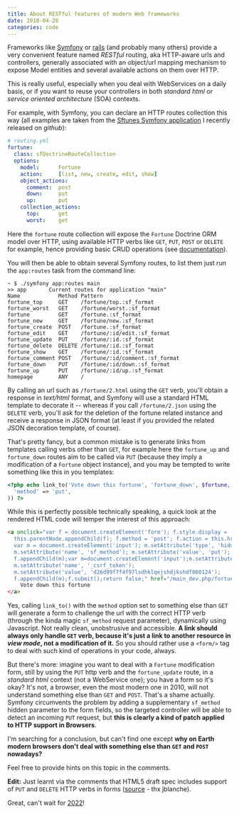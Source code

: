 ```yaml
---
title: About RESTful features of modern Web frameworks
date: 2010-04-28
categories: code
---
```


Frameworks like [Symfony](http://www.symfony-project.org/) or [rails](http://rubyonrails.org/) (and probably many others) provide a very convenient feature named *RESTful* routing, aka HTTP-aware urls and controllers, generally associated with an object/url mapping mechanism to expose Model entities and several available actions on them over HTTP.

This is really useful, especially when you deal with WebServices on a daily basis, or if you want to reuse your controllers in both *standard html* or *service oriented architecture* (SOA) contexts.

For example, with Symfony, you can declare an HTTP routes collection this way (all examples are taken from the [Sftunes Symfony application](http://github.com/n1k0/sftunes) I recently released on *github*):

```yaml
# routing.yml
fortune:
  class: sfDoctrineRouteCollection
  options:
    model:      Fortune
    action:     [list, new, create, edit, show]
    object_actions:
      comment:  post
      down:     put
      up:       put
    collection_actions:
      top:      get
      worst:    get
```

Here the `fortune` route collection will expose the `Fortune` Doctrine ORM model over HTTP, using available HTTP verbs like `GET`, `PUT`, `POST` or `DELETE` for example, hence providing basic CRUD operations (see [documentation](http://www.symfony-project.org/reference/1_4/en/10-Routing#chapter_10_sfroutecollection)).

You will then be able to obtain several Symfony routes, to list them just run the `app:routes` task from the command line:

    ~ $ ./symfony app:routes main
    >> app       Current routes for application "main"
    Name            Method Pattern
    fortune_top     GET    /fortune/top.:sf_format
    fortune_worst   GET    /fortune/worst.:sf_format
    fortune         GET    /fortune.:sf_format
    fortune_new     GET    /fortune/new.:sf_format
    fortune_create  POST   /fortune.:sf_format
    fortune_edit    GET    /fortune/:id/edit.:sf_format
    fortune_update  PUT    /fortune/:id.:sf_format
    fortune_delete  DELETE /fortune/:id.:sf_format
    fortune_show    GET    /fortune/:id.:sf_format
    fortune_comment POST   /fortune/:id/comment.:sf_format
    fortune_down    PUT    /fortune/:id/down.:sf_format
    fortune_up      PUT    /fortune/:id/up.:sf_format
    homepage        ANY    /

By calling an url such as `/fortune/2.html` using the `GET` verb, you'll obtain a response in *text/html* format, and Symfony will use a standard HTML template to decorate it -- whereas if you call `/fortune/2.json` using the `DELETE` verb, you'll ask for the deletion of the fortune related instance and receive a response in JSON format (at least if you provided the related JSON decoration template, of course).

That's pretty fancy, but a common mistake is to generate links from templates calling verbs other than `GET`, for example here the `fortune_up` and `fortune_down` routes aim to be called via `PUT` (because they imply a modification of a `Fortune` object instance), and you may be tempted to write something like this in you templates:

```php
<?php echo link_to('Vote down this fortune', 'fortune_down', $fortune, array(
  'method' => 'put',
)) ?>
```

While this is perfectly possible technically speaking, a quick look at the rendered HTML code will temper the interest of this approach:

```html
<a onclick="var f = document.createElement('form'); f.style.display = 'none';
  this.parentNode.appendChild(f); f.method = 'post'; f.action = this.href;
  var m = document.createElement('input'); m.setAttribute('type', 'hidden');
  m.setAttribute('name', 'sf_method'); m.setAttribute('value', 'put');
  f.appendChild(m);var m=document.createElement('input');m.setAttribute('type', 'hidden');
  m.setAttribute('name', '_csrf_token');
  m.setAttribute('value', 'd26d99f7f4f97lsdhklqejshdjkshdf860124');
  f.appendChild(m);f.submit();return false;" href="/main_dev.php/fortune/19/down">
    Vote down this fortune
</a>
```

Yes, calling `link_to()` with the `method` option set to something else than `GET` will generate a form to challenge the url with the correct HTTP verb (through the kinda magic `sf_method` request parameter), dynamically using Javascript. Not really clean, unobstrusive and accessible. **A link should always only handle `GET` verb, because it's just a link to another resource in *view mode*, not a modification of it.** So you should rather use a `<form/>` tag to deal with such kind of operations in your code, always.

But there's more: imagine you want to deal with a `Fortune` modification form, still by using the `PUT` http verb and the `fortune_update` route, in a *standard html* context (not a WebService one); you have a form so it's okay? It's not, a browser, even the most modern one in 2010, will not understand something else than `GET` and `POST`. That's a shame actually. Symfony circumvents the problem by adding a supplementary `sf_method` hidden parameter to the form fields, so the targeted controller will be able to detect an incoming `PUT` request, but **this is clearly a kind of patch applied to HTTP support in Browsers**.

I'm searching for a conclusion, but  can't find one except **why on Earth modern browsers don't deal with something else than `GET` and `POST` nowadays?**

Feel free to provide hints on this topic in the comments.

**Edit:** Just learnt via the comments that HTML5 draft spec includes support of `PUT` and `DELETE` HTTP verbs in forms ([source](http://bradley-holt.com/2009/07/html-5-http-methods-rest/) - thx jblanche).

Great, can't wait for [2022](http://www.webmonkey.com/2008/09/html_5_won_t_be_ready_until_2022dot_yes__2022dot/)!
